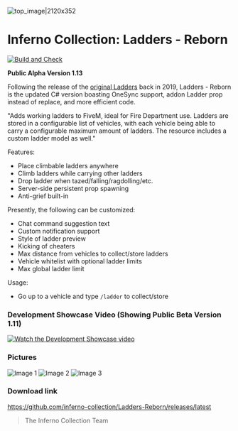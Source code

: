 ![top_image|2120x352](https://i.imgur.com/eydEeF0.jpg) 
# Inferno Collection: Ladders - Reborn
[![Build and Check](https://github.com/inferno-collection/Ladders-Reborn/actions/workflows/dotnet.yml/badge.svg?branch=development)](https://github.com/inferno-collection/Ladders-Reborn/actions/workflows/dotnet.yml)

__Public Alpha Version 1.13__

Following the release of the [original Ladders](https://github.com/inferno-collection/Ladders) back in 2019, Ladders - Reborn is the updated C# version boasting OneSync support, addon Ladder prop instead of replace, and more efficient code.

"Adds working ladders to FiveM, ideal for Fire Department use. Ladders are stored in a configurable list of vehicles, with each vehicle being able to carry a configurable maximum amount of ladders. The resource includes a custom ladder model as well."

Features:
- Place climbable ladders anywhere
- Climb ladders while carrying other ladders
- Drop ladder when tazed/falling/ragdolling/etc.
- Server-side persistent prop spawning
- Anti-grief built-in

Presently, the following can be customized:
- Chat command suggestion text
- Custom notification support
- Style of ladder preview
- Kicking of cheaters
- Max distance from vehicles to collect/store ladders
- Vehicle whitelist with optional ladder limits
- Max global ladder limit

Usage:
- Go up to a vehicle and type `/ladder` to collect/store

### Development Showcase Video (Showing Public Beta Version 1.11)
[![Watch the Development Showcase video](https://i.imgur.com/4eV3ykQ.jpg)](https://www.youtube.com/watch?v=GDHWDixfoAQ)

### Pictures
![Image 1](https://i.imgur.com/VKh6P2E.jpg)
![Image 2](https://i.imgur.com/AWkgLIw.jpg)
![Image 3](https://i.imgur.com/yUNKsJI.jpg)

### Download link
https://github.com/inferno-collection/Ladders-Reborn/releases/latest

> The Inferno Collection Team
